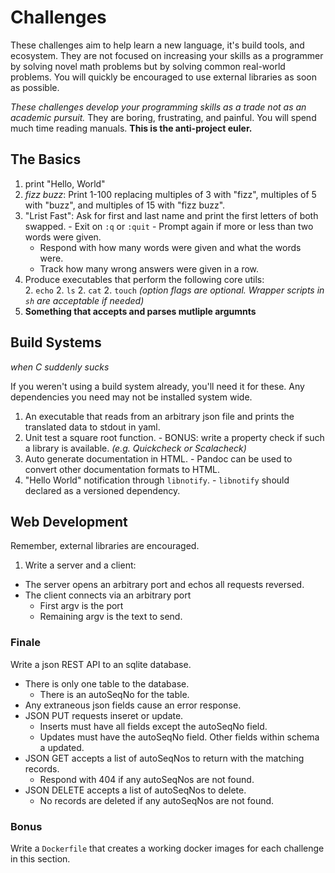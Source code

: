Challenges
==========

These challenges aim to help learn a new language, it's build tools, and
ecosystem.  They are not focused on increasing your skills as a programmer by
solving novel math problems but by solving common real-world problems.  You will
quickly be encouraged to use external libraries as soon as possible.

_These challenges develop your programming skills as a trade not as an academic
pursuit._ They are boring, frustrating, and painful. You will spend much time
reading manuals. **This is the anti-project euler.**

The Basics
----------

  1. print "Hello, World"
  1. _fizz buzz_: Print 1-100 replacing multiples of 3 with "fizz", multiples of
     5 with "buzz", and multiples of 15 with "fizz buzz".
  1. "Lrist Fast": Ask for first and last name and print the first letters of
     both swapped.
    - Exit on `:q` or `:quit`
    - Prompt again if more or less than two words were given.
      * Respond with how many words were given and what the words were.
      * Track how many wrong answers were given in a row.
  1. Produce executables that perform the following core utils:     
    2. `echo`
    2. `ls`
    2. `cat`
    2. `touch`
     _(option flags are optional. Wrapper scripts in `sh` are acceptable if
     needed)_
  1. **Something that accepts and parses mutliple argumnts**

Build Systems
-------------
_when C suddenly sucks_

If you weren't using a build system already, you'll need it for these. Any
dependencies you need may not be installed system wide.

  1. An executable that reads from an arbitrary json file and prints the
  translated data to stdout in yaml.
  1. Unit test a square root function.
    - BONUS: write a property check if such a library is available. _(e.g.
  Quickcheck or Scalacheck)_
  1. Auto generate documentation in HTML.
    - Pandoc can be used to convert other documentation formats to HTML.
  1. "Hello World" notification through `libnotify`.
    - `libnotify` should declared as a versioned dependency.

Web Development
---------------

Remember, external libraries are encouraged.

1. Write a server and a client:
  - The server opens an arbitrary port and echos all requests reversed.
  - The client connects via an arbitrary port
    + First argv is the port
    + Remaining argv is the text to send.

### Finale

Write a json REST API to an sqlite database.
  - There is only one table to the database.
    - There is an autoSeqNo for the table.
  - Any extraneous json fields cause an error response.
  - JSON PUT requests inseret or update.
    + Inserts must have all fields except the autoSeqNo field.
    + Updates must have the autoSeqNo field.  Other fields within schema a
      updated. 
  - JSON GET accepts a list of autoSeqNos to return with the matching records.
    + Respond with 404 if any autoSeqNos are not found.
  - JSON DELETE accepts a list of autoSeqNos to delete.
    + No records are deleted if any autoSeqNos are not found.

### Bonus

Write a `Dockerfile` that creates a working docker images for each challenge in
this section.
